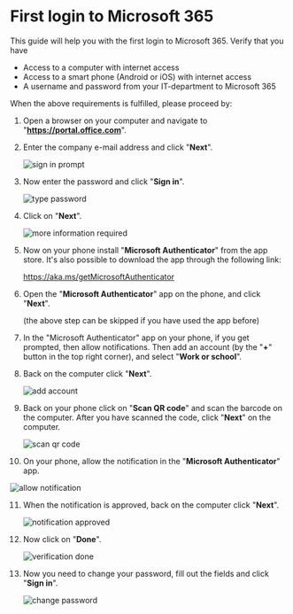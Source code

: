 # First login to Microsoft 365

This guide will help you with the first login to Microsoft 365. Verify that you have

- Access to a computer with internet access
- Access to a smart phone (Android or iOS) with internet access
- A username and password from your IT-department to Microsoft 365



When the above requirements is fulfilled, please proceed by:

1. Open a browser on your computer and navigate to "**https://portal.office.com**".

2. Enter the company e-mail address and click "**Next**".

   ![sign in prompt](media/sign-in-prompt.png)

3. Now enter the password and click "**Sign in**".

   ![type password](media/type-password-login-prompt.png)

4. Click on "**Next**".

   ![more information required](media/first-login-next.png)

5. Now on your phone install "**Microsoft Authenticator**" from the app store. It's also possible to download the app through the following link:

   https://aka.ms/getMicrosoftAuthenticator

6. Open the "**Microsoft Authenticator**" app on the phone, and click "**Next**".

   (the above step can be skipped if you have used the app before)

7. In the "Microsoft Authenticator" app on your phone, if you get prompted, then allow notifications. Then add an account (by the "**+**" button in the top right corner), and select "**Work or school**".

8. Back on the computer click "**Next**".

   ![add account](media/first-login/add-account-in-msauth.png)

9. Back on your phone click on "**Scan QR code**" and scan the barcode on the computer. After you have scanned the code, click "**Next**" on the computer.

   ![scan qr code](media/first-login/scan-qr-code.png)

10. On your phone, allow the notification in the "**Microsoft Authenticator**" app.

   ![allow notification](media/first-login/allow-notification.png)

11. When the notification is approved, back on the computer click "**Next**".

    ![notification approved](media/first-login/notification-next.png)

12. Now click on "**Done**".

    ![verification done](media/first-login/verification-done.png)

13. Now you need to change your password, fill out the fields and click "**Sign in**".

    ![change password](media/first-login/change-password.png)
